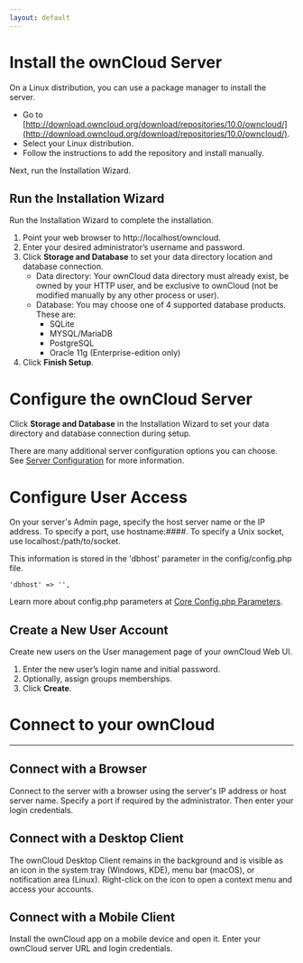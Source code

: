 ```yaml
---
layout: default
---
```

# Install the ownCloud Server

On a Linux distribution, you can use a package manager to install the server.

- Go to [http://download.owncloud.org/download/repositories/10.0/owncloud/](http://download.owncloud.org/download/repositories/10.0/owncloud/).
- Select your Linux distribution.
- Follow the instructions to add the repository and install manually.

Next, run the Installation Wizard.

## Run the Installation Wizard

Run the Installation Wizard to complete the installation.

   1. Point your web browser to http://localhost/owncloud.
   2. Enter your desired administrator’s username and password.
   3. Click __Storage and Database__ to set your data directory location and database connection.
      * Data directory: Your ownCloud data directory must already exist, be owned by your HTTP user, and be exclusive to ownCloud (not be modified manually by any other process or user).
      * Database: You may choose one of 4 supported database products. These are:
        * SQLite
        * MYSQL/MariaDB
        * PostgreSQL
        * Oracle 11g (Enterprise-edition only)
   4. Click __Finish Setup__.

# Configure the ownCloud Server

Click __Storage and Database__ in the Installation Wizard to set your data directory and database connection during setup.

There are many additional server configuration options you can choose. See [Server Configuration](https://doc.owncloud.org/server/latest/admin_manual/configuration/server/) for more information.

# Configure User Access

On your server's Admin page, specify the host server name or the IP address. To specify a port, use hostname:####. To specify a Unix socket, use localhost:/path/to/socket.

This information is stored in the 'dbhost' parameter in the  config/config.php file.

    'dbhost' => '',

Learn more about config.php parameters at [Core Config.php Parameters](https://doc.owncloud.org/server/latest/admin_manual/configuration/server/config_sample_php_parameters.html).

## Create a New User Account

Create new users on the User management page of your ownCloud Web UI.

   1. Enter the new user’s login name and initial password.
   2. Optionally, assign groups memberships.
   3. Click __Create__.

# Connect to your ownCloud
* * *
## Connect with a Browser

Connect to the server with a browser using the server's IP address or host server name. Specify a port if required by the administrator. Then enter your login credentials.

## Connect with a Desktop Client

The ownCloud Desktop Client remains in the background and is visible as an icon in the system tray (Windows, KDE), menu bar (macOS), or notification area (Linux). Right-click on the icon to open a context menu and access your accounts.

## Connect with a Mobile Client

Install the ownCloud app on a mobile device and open it. Enter your ownCloud server URL and login credentials.
